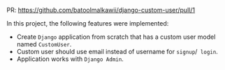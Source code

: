 PR: https://github.com/batoolmalkawii/django-custom-user/pull/1


In this project, the following features were implemented:

* Create `Django` application from scratch that has a custom user model named `CustomUser`.
* Custom user should use email instead of username for `signup`/` login`.
* Application works with `Django Admin`.
